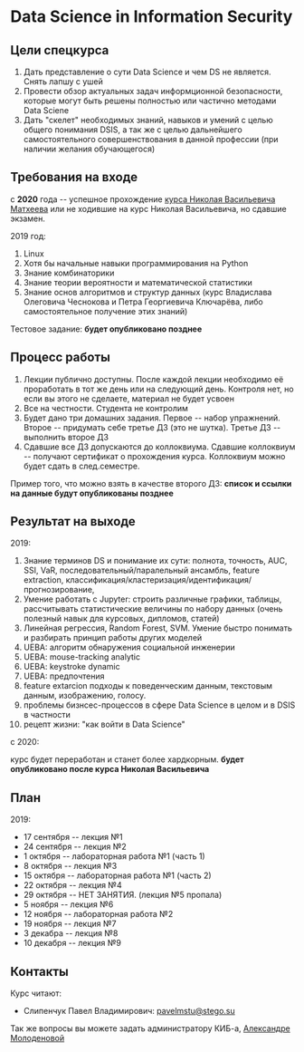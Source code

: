 # Data Science in Information Security 

## Цели спецкурса

1. Дать представление о сути Data Science и чем DS не является. Снять лапшу с ушей
1. Провести обзор актуальных задач информционной безопасности, которые могут быть решены полностью или частично методами Data Sciene
1. Дать "скелет" необходимых знаний, навыков и умений с целью общего понимания DSIS, а так же с целью дальнейшего самостоятельного совершенствования в данной профессии (при наличии желания обучающегося)

## Требования на входе

c **2020** года -- успешное прохождение [курса Николая Васильевича Матхеева](адрес://ссылки.здесь "Заголовок ссылки")
или не ходившие на курс Николая Васильевича, но сдавшие экзамен.

2019 год:

1. Linux
1. Хотя бы начальные навыки программирования на Python
1. Знание комбинаторики
1. Знание теории вероятности и математической статистики
1. Знание основ алгоритмов и структур данных (курс Владислава Олеговича Чеснокова и Петра Георгиевича Ключарёва, либо самостоятельное получение этих знаний)

Тестовое задание: **будет опубликовано позднее**

## Процесс работы

1. Лекции публично доступны. После каждой лекции необходимо её проработать в тот же день или на следующий день. Контроля нет, но если вы этого не сделаете, материал не будет усвоен
1. Все на честности. Студента не контролим
1. Будет дано три домашних задания. Первое -- набор упражнений. Второе -- придумать себе третье ДЗ (это не шутка). Третье ДЗ -- выполнить второе ДЗ
1. Сдавшие все ДЗ допускаются до коллоквиума. Сдавшие коллоквиум -- получают сертификат о прохождения курса. Коллоквиум можно будет сдать в след.семестре.

Пример того, что можно взять в качестве второго ДЗ: **список и ссылки на данные будут опубликованы позднее**

## Результат на выходе

2019: 

1. Знание терминов DS и понимание их сути: полнота, точность, AUC, SSI, VaR, 
последовательный/паралельный ансамбль, 
feature extraction,
классификация/кластеризация/идентификация/прогнозирование,
1. Умение работать c Jupyter: строить различные графики, таблицы, 
рассчитывать статистические величины по набору данных 
(очень полезный навык для курсовых, дипломов, статей)
1. Линейная регрессия, Random Forest, SVM. Умение быстро понимать и разбирать принцип работы других моделей
1. UEBA: алгоритм обнаружения социальной инженерии
1. UEBA: mouse-tracking analytic
1. UEBA: keystroke dynamic
1. UEBA: предпочтения
1. feature extarcion подходы к поведенческим данным, текстовым данным, изображению, голосу.
1. проблемы бизнсес-процессов в сфере Data Science в целом и в DSIS в частности
1. рецепт жизни: "как войти в Data Science"

с 2020:

курс будет переработан и станет более хардкорным. **будет опубликовано после курса Николая Васильевича**

## План

2019:

  * 17 сентября -- лекция №1
  * 24 сентября -- лекция №2
  * 1 октября -- лабораторная работа №1 (часть 1)
  * 8 октября -- лекция №3
  * 15 октября -- лабораторная работа №1 (часть 2)
  * 22 октября -- лекция №4
  * 29 октября -- НЕТ ЗАНЯТИЯ. (лекция №5 пропала)
  * 5 ноября -- лекция №6
  * 12 ноября -- лабораторная работа №2
  * 19 ноября -- лекция №7
  * 3 декабра -- лекция №8
  * 10 декабря -- лекция №9 

## Контакты

Курс читают:
* Слипенчук Павел Владимирович: pavelmstu@stego.su

Так же вопросы вы можете задать администратору КИБ-а, [Александре Молоденовой](https://t.me/solinenarany)
